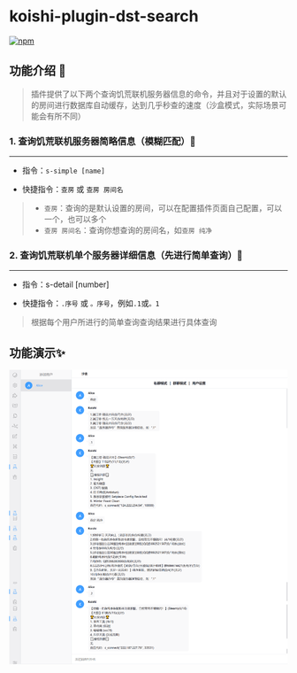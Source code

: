 # koishi-plugin-dst-search

[![npm](https://img.shields.io/npm/v/koishi-plugin-dst-search?style=flat-square)](https://www.npmjs.com/package/koishi-plugin-dst-search)

## 功能介绍 🚀
> 插件提供了以下两个查询饥荒联机服务器信息的命令，并且对于设置的默认的房间进行数据库自动缓存，达到几乎秒查的速度（沙盒模式，实际场景可能会有所不同）
### 1. 查询饥荒联机服务器简略信息（模糊匹配）🔎
---
- 指令：``s-simple [name]``

- 快捷指令：`查房` 或 `查房 房间名`

>  - `查房`：查询的是默认设置的房间，可以在配置插件页面自己配置，可以一个，也可以多个
> - `查房 房间名`：查询你想查询的房间名，如`查房 纯净`

### 2. 查询饥荒联机单个服务器详细信息（先进行简单查询）🔎
---
- 指令：s-detail [number]

- 快捷指令：`.序号` 或 `。序号`，例如`.1`或`。1`

> 根据每个用户所进行的简单查询查询结果进行具体查询


## 功能演示✨

![功能演示✨](image.png)
